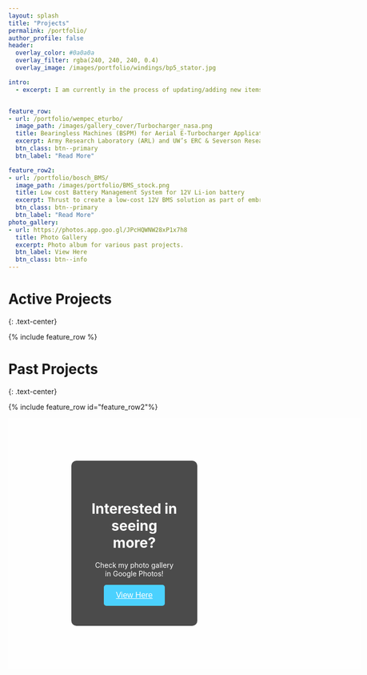 ```yaml
---
layout: splash
title: "Projects"
permalink: /portfolio/
author_profile: false
header: 
  overlay_color: #0a0a0a
  overlay_filter: rgba(240, 240, 240, 0.4)
  overlay_image: /images/portfolio/windings/bp5_stator.jpg

intro: 
  - excerpt: I am currently in the process of updating/adding new items to my portfolio, some pages here are not fully completed yet. I am hoping to have them done by the end of August.


feature_row:
- url: /portfolio/wempec_eturbo/
  image_path: /images/gallery_cover/Turbocharger_nasa.png
  title: Bearingless Machines (BSPM) for Aerial E-Turbocharger Application
  excerpt: Army Research Laboratory (ARL) and UW’s ERC & Severson Research Group to explore using bearingless motor technology to create a new generation of electric turbochargers for aerial vehicles.
  btn_class: btn--primary
  btn_label: "Read More"

feature_row2:  
- url: /portfolio/bosch_BMS/
  image_path: /images/portfolio/BMS_stock.png
  title: Low cost Battery Management System for 12V Li-ion battery
  excerpt: Thrust to create a low-cost 12V BMS solution as part of embracing electrification for the Indian market during my stint at Bosch India.
  btn_class: btn--primary
  btn_label: "Read More"
photo_gallery:
- url: https://photos.app.goo.gl/JPcHQWNW28xP1x7h8
  title: Photo Gallery
  excerpt: Photo album for various past projects.
  btn_label: View Here
  btn_class: btn--info
---
```

<style>
  #show_bg {
    background-image: linear-gradient(to bottom, rgba(255, 255, 255, 0.6), rgba(255, 255, 255, 0.6)),
    url('/images/gallery_cover/photo_gallery.png');
    width: 100%;
    height: 300px;
    background-size: cover;
    color: white;
    padding:100px
  }

  /* Container holding the image and the text */
  .container {
  position: relative;
  text-align: center;
  }

  /* Bottom right text */
  .text-block {
    position: absolute;
    top: 50%;
    left: 50%;
    background-color: black;
    opacity: 0.7;
    color: white;
    transform: translate(-50%, -50%);
    padding:40px;
    border-radius: 10px;
  }

  .container .btn {
  /* position: absolute;
  top: 50%;
  left: 50%;
  transform: translate(-50%, -50%);
  -ms-transform: translate(-50%, -50%); */
  background-color: #00BFFF;
  color: white;
  font-size: 16px;
  padding: 12px 24px;
  border: none;
  cursor: pointer;
  border-radius: 5px;
  }

  .container .btn:hover {
    background-color: #48D1CC;
  }

    
</style>

<!-- {% include feature_row id="intro" type="center"%} -->

# Active Projects
{: .text-center}
<br/>

{% include feature_row %}

# Past Projects
{: .text-center}
<br/>


{% include feature_row id="feature_row2"%}

<!-- {% include feature_row id="photo_gallery" type="center"%} -->

<div class="container">
  <div id='show_bg'>
    <div class="text-block">
      <h1 style="color: white;">Interested in seeing more?</h1>
      <p>Check my photo gallery in Google Photos!</p>
      <a href="https://photos.app.goo.gl/JPcHQWNW28xP1x7h8"><button class="btn"><u>View Here</u></button></a>
    </div>
  </div>
</div>

<br/>